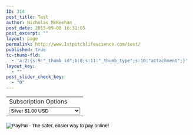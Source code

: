 ```yaml
---
ID: 314
post_title: Test
author: Nicholas McKeehan
post_date: 2015-09-08 16:31:05
post_excerpt: ""
layout: page
permalink: http://www.1stpitchlifescience.com/test/
published: true
tc-thumb-fld:
  - 'a:2:{s:9:"_thumb_id";b:0;s:11:"_thumb_type";s:10:"attachment";}'
layout_key:
  - ""
post_slider_check_key:
  - "0"
---
```

<form action="https://www.paypal.com/cgi-bin/webscr" method="post" target="_top">
<input type="hidden" name="cmd" value="_s-xclick">
<input type="hidden" name="hosted_button_id" value="SXJTMYG6CWY3E">
<table>
<tr><td><input type="hidden" name="on0" value="Subscription Options">Subscription Options</td></tr><tr><td><select name="os0">
	<option value="Silver">Silver $1.00 USD</option>
	<option value="Gold/Event">Gold/Event $1.00 USD</option>
	<option value="Platinum/Primary">Platinum/Primary $1.00 USD</option>
	<option value="Option 4">Option 4 $1.00 USD</option>
</select> </td></tr>
</table>
<input type="hidden" name="currency_code" value="USD">
<input type="image" src="https://www.paypalobjects.com/en_US/i/btn/btn_buynowCC_LG.gif" border="0" name="submit" alt="PayPal - The safer, easier way to pay online!">
<img alt="" border="0" src="https://www.paypalobjects.com/en_US/i/scr/pixel.gif" width="1" height="1">
</form>